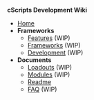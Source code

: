 **cScripts Development Wiki**
* [Home](https://github.com/7Cav/cScripts/wiki)
* **Frameworks** 
   * [Features](Features) (WIP)
   * [Frameworks](Frameworks) (WIP)
   * [Development](Development) (WIP)
* **Documents**
  * [Loadouts]() (WIP)
  * [Modules]() (WIP)
  * [Readme](https://github.com/7Cav/cScripts/blob/master/README.md)
  * [FAQ](FAQ) (WIP)
